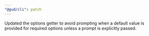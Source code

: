 ```yaml
---
"@gud/cli": patch
---
```


Updated the options getter to avoid prompting when a default value is provided for required options unless a prompt is explicitly passed.
